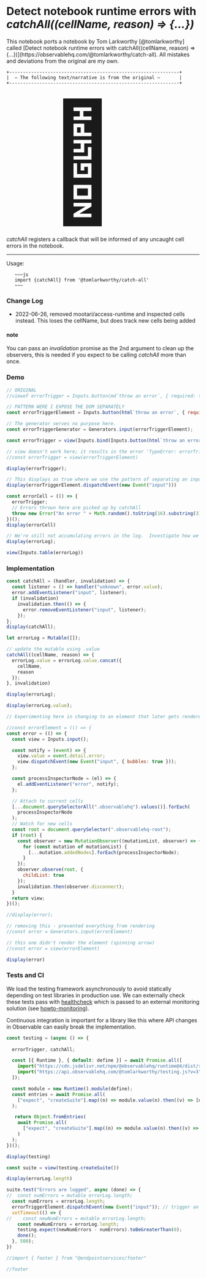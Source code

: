 # Detect notebook runtime errors with *catchAll((cellName, reason) => {...})*


<div class="tip">
This notebook ports a notebook by Tom Larkworthy [@tomlarkworthy] called [Detect notebook runtime errors with catchAll((cellName, reason) => {...})](https://observablehq.com/@tomlarkworthy/catch-all).  All mistakes and deviations from the original are my own.
</div>

```
+--------------------------------------------------------------+
|  — The following text/narrative is from the original —       |
+--------------------------------------------------------------+
```

<span style="font-size: 300px; padding-left: 100px">🚨</span>

<!--
https://observablehq.com/@tomlarkworthy/catch-all
-->


*catchAll* registers a callback that will be informed of any uncaught cell errors in the notebook. 

---
Usage:

```
   ~~~js
   import {catchAll} from '@tomlarkworthy/catch-all'
   ~~~
```

### Change Log

- 2022-06-26, removed mootari/access-runtime and inspected cells instead. This loses the cellName, but does track new cells being added
  

#### note

You can pass an *invalidation* promise as the 2nd argument to clean up the observers, this is needed if you expect to be calling *catchAll* more than once.

### Demo

<!--
// FIGURE OUT HOW TO LINK TO MUTABLE SO THAT ITS VALUE CHANGES
// const errorTriggerEl = Mutable(null);
-->

```js echo
// ORIGINAL
//viewof errorTrigger = Inputs.button(md`throw an error`, { required: true })

// PATTERN WERE I EXPOSE THE DOM SEPARATELY
const errorTriggerElement = Inputs.button(html`throw an error`, { required: true });

// The generator serves no purpose here.
const errorTriggerGenerator = Generators.input(errorTriggerElement);

const errorTrigger = view(Inputs.bind(Inputs.button(html`throw an error`, { required: true }), errorTriggerElement));
```

```js
// view doesn't work here; it results in the error 'TypeError: errorTrigger.dispatchEvent is not a function'
//const errorTrigger = view(errorTriggerElement)
```

```js echo
display(errorTrigger);
```

```js echo
// This displays as true where we use the pattern of separating an input element with DOM from the generator.
display(errorTriggerElement.dispatchEvent(new Event("input")))
```


```js echo
const errorCell = (() => {
  errorTrigger;
  // Errors thrown here are picked up by catchAll
  throw new Error("An error " + Math.random().toString(16).substring(3));
})();
display(errorCell)
```


```js echo
// We're still not accumulating errors in the log.  Investigate how we're setting the mutable.
display(errorLog);
```

```js echo
view(Inputs.table(errorLog))
```



### Implementation

```js echo
const catchAll = (handler, invalidation) => {
  const listener = () => handler("unknown", error.value);
  error.addEventListener("input", listener);
  if (invalidation)
    invalidation.then(() => {
      error.removeEventListener("input", listener);
    });
};
display(catchAll);
```

```js echo
let errorLog = Mutable([]);

// update the mutable using .value
catchAll((cellName, reason) => {
  errorLog.value = errorLog.value.concat({
    cellName,
    reason
  });
}, invalidation)
```



```js echo
display(errorLog);
```

```js echo
display(errorLog.value);
```






```js echo
// Experimenting here in changing to an element that later gets rendered as a view of generated.  So far this approach doesn't seem to work because a subsequent call to display(error) doesn't resolve (spinning wheel).

//const errorElement = (() => {
const error = (() => {
  const view = Inputs.input();

  const notify = (event) => {
    view.value = event.detail.error;
    view.dispatchEvent(new Event("input", { bubbles: true }));
  };

  const processInspectorNode = (el) => {
    el.addEventListener("error", notify);
  };

  // Attach to current cells
  [...document.querySelectorAll(".observablehq").values()].forEach(
    processInspectorNode
  );
  // Watch for new cells
  const root = document.querySelector(".observablehq-root");
  if (root) {
    const observer = new MutationObserver((mutationList, observer) => {
      for (const mutation of mutationList) {
        [...mutation.addedNodes].forEach(processInspectorNode);
      }
    });
    observer.observe(root, {
      childList: true
    });
    invalidation.then(observer.disconnect);
  }
  return view;
})();

//display(error);

// removing this - prevented everything from rendering
//const error = Generators.input(errorElement)

// this one didn't render the element (spinning arrow)
//const error = view(errorElement)
```

```js echo
display(error)
```



### Tests and CI

We load the testing framework asynchronously to avoid statically depending on test libraries in production use. We can externally check these tests pass with [healthcheck](https://webcode.run/observablehq.com/@endpointservices/healthcheck?target=%40tomlarkworthy%2Fcatch-all&excludes=errorCell&wait=5) which is passed to an external monitoring solution (see [howto-monitoring](https://observablehq.com/@tomlarkworthy/howto-monitoring)).

Continuous integration is important for a library like this where API changes in Observable can easily break the implementation.

```js echo
const testing = (async () => {
  
  errorTrigger, catchAll;

  const [{ Runtime }, { default: define }] = await Promise.all([
    import("https://cdn.jsdelivr.net/npm/@observablehq/runtime@4/dist/runtime.js"),
    import("https://api.observablehq.com/@tomlarkworthy/testing.js?v=3")
  ]);

  const module = new Runtime().module(define);
  const entries = await Promise.all(
    ["expect", "createSuite"].map((n) => module.value(n).then((v) => [n, v]))
  );

   return Object.fromEntries(
    await Promise.all(
      ["expect", "createSuite"].map((n) => module.value(n).then((v) => [n, v]))
    )
  );
})();
```

```js echo
display(testing)
```

```js echo
const suite = view(testing.createSuite())
```

<!---
Investigate MUTABLE and use of .value
--->

```js
display(errorLog.length)
```

```js echo
suite.test("Errors are logged", async (done) => {
//  const numErrors = mutable errorLog.length;
  const numErrors = errorLog.length;
  errorTriggerElement.dispatchEvent(new Event("input")); // trigger an error
  setTimeout(() => {
//    const newNumErrors = mutable errorLog.length;
    const newNumErrors = errorLog.length;
    testing.expect(newNumErrors - numErrors).toBeGreaterThan(0);
    done();
  }, 500);
})

```


```js
//import { footer } from "@endpointservices/footer"
```

```js
//footer
```
